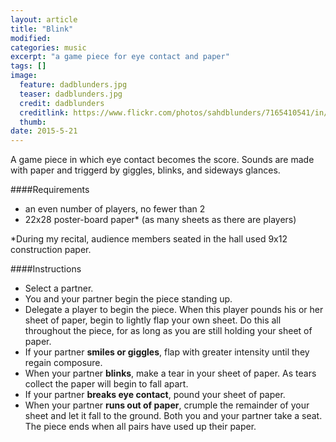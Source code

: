 ```yaml
---
layout: article
title: "Blink"
modified:
categories: music
excerpt: "a game piece for eye contact and paper"
tags: []
image:
  feature: dadblunders.jpg
  teaser: dadblunders.jpg
  credit: dadblunders
  creditlink: https://www.flickr.com/photos/sahdblunders/7165410541/in/photolist-bVbAV4-2GbVG-ehf9ED-4EzqhP-kcGqWk-9YfGTd-3vKaH-9ZZu4r-819Nev-4wDnkC-eB6Rh-8YQ9i9-4ZVSjj-d1tXb-5tsENn-aqbJsM-55DXbm-9YRmfA-e5Dkh4-iwU32-9dsP2F-4wc7DZ-4ypggD-r5qBus-4kuWBv-dsu429-9h6hos-6qZcmf-fGN9G-dsdP-7nDWwi-84roDZ-7PG6EE-8obo67-biN6Hz-oX39Yi-6Hdotv-7Cpz48-rPfMx2-wmry-4fJ84Z-4fN8Py-bkmyFT-jqQniU-76HLEv-7xuVxn-mgQHT-4T4muN-dgMCGy-4EggBQ
  thumb: 
date: 2015-5-21
---
```


A game piece in which eye contact becomes the score.  Sounds are made with paper and triggerd by giggles, blinks, and sideways glances.

####Requirements
- an even number of players, no fewer than 2
- 22x28 poster-board paper* (as many sheets as there are players)

*During my recital, audience members seated in the hall used 9x12 construction paper.

####Instructions
- Select a partner.
- You and your partner begin the piece standing up.
- Delegate a player to begin the piece.  When this player pounds his or her sheet of paper, begin to lightly flap your own sheet.  Do this all throughout the piece, for as long as you are still holding your sheet of paper.
- If your partner **smiles or giggles**, flap with greater intensity until they regain composure.
- When your partner **blinks**, make a tear in your sheet of paper.  As tears collect the paper will begin to fall apart.
- If your partner **breaks eye contact**, pound your sheet of paper.  
- When your partner **runs out of paper**, crumple the remainder of your sheet and let it fall to the ground.  Both you and your partner take a seat.  The piece ends when all pairs have used up their paper.

